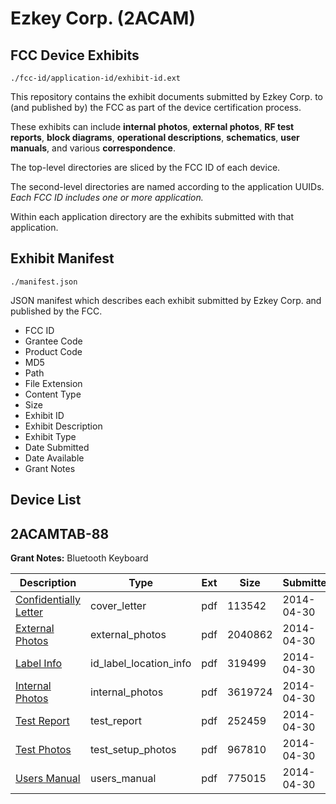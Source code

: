 # Ezkey Corp. (2ACAM)
## FCC Device Exhibits

```
./fcc-id/application-id/exhibit-id.ext
```

This repository contains the exhibit documents submitted by Ezkey Corp. to (and published by) the FCC as part of the device certification process.

These exhibits can include **internal photos**, **external photos**, **RF test reports**, **block diagrams**, **operational descriptions**, **schematics**, **user manuals**, and various **correspondence**.

The top-level directories are sliced by the FCC ID of each device.

The second-level directories are named according to the application UUIDs. *Each FCC ID includes one or more application.*

Within each application directory are the exhibits submitted with that application. 

## Exhibit Manifest

```
./manifest.json
```

JSON manifest which describes each exhibit submitted by Ezkey Corp. and published by the FCC.

- FCC ID
- Grantee Code
- Product Code
- MD5
- Path
- File Extension
- Content Type
- Size
- Exhibit ID
- Exhibit Description
- Exhibit Type
- Date Submitted
- Date Available
- Grant Notes

## Device List
## 2ACAMTAB-88
**Grant Notes:** Bluetooth Keyboard

| Description | Type | Ext | Size | Submitted | Available |
| ----------- | ---- | --- | ---- | --------- | --------- |
| [Confidentially Letter](2ACAMTAB-88/4610f7026e998856cc99d708303721cb/2255173.pdf) | cover_letter | pdf | 113542 | 2014-04-30 | 2014-04-30 |
| [External Photos](2ACAMTAB-88/4610f7026e998856cc99d708303721cb/2255174.pdf) | external_photos | pdf | 2040862 | 2014-04-30 | 2014-04-30 |
| [Label Info](2ACAMTAB-88/4610f7026e998856cc99d708303721cb/2255176.pdf) | id_label_location_info | pdf | 319499 | 2014-04-30 | 2014-04-30 |
| [Internal Photos](2ACAMTAB-88/4610f7026e998856cc99d708303721cb/2255175.pdf) | internal_photos | pdf | 3619724 | 2014-04-30 | 2014-04-30 |
| [Test Report](2ACAMTAB-88/4610f7026e998856cc99d708303721cb/2255179.pdf) | test_report | pdf | 252459 | 2014-04-30 | 2014-04-30 |
| [Test Photos](2ACAMTAB-88/4610f7026e998856cc99d708303721cb/2255178.pdf) | test_setup_photos | pdf | 967810 | 2014-04-30 | 2014-04-30 |
| [Users Manual](2ACAMTAB-88/4610f7026e998856cc99d708303721cb/2255177.pdf) | users_manual | pdf | 775015 | 2014-04-30 | 2014-04-30 |
